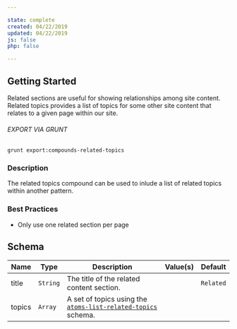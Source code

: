 ```yaml
---

state: complete
created: 04/22/2019
updated: 04/22/2019
js: false
php: false

---
```


## Getting Started

Related sections are useful for showing relationships among site content. Related topics provides a list of topics for some other site content that relates to a given page within our site.

###### EXPORT VIA GRUNT

```
grunt export:compounds-related-topics
```


### Description

The related topics compound can be used to inlude a list of related topics within another pattern.


### Best Practices

- Only use one related section per page


## Schema

| Name    | Type      | Description                                                                                 | Value(s)  | Default   |
|---------|-----------|---------------------------------------------------------------------------------------------|-----------|-----------|
| title   | `String`  | The title of the related content section.                                                   |           | `Related` |
| topics  | `Array`   | A set of topics using the [`atoms-list-related-topics`][atoms-list-related-topics] schema.  |           |           |


[atoms-list-related-topics]: /patterns/20-atoms-lists-12-list-related-topics/20-atoms-lists-12-list-related-topics.html
